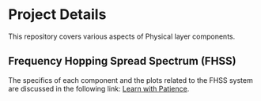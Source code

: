 # Project Details
This repository covers various aspects of Physical layer components.

## Frequency Hopping Spread Spectrum (FHSS)
The specifics of each component and the plots related to the FHSS system are discussed in the following link: [Learn with Patience](https://learnwithpatience-wc.blogspot.com/2025/04/physical-layer-frequency-hopping-spread.html).

